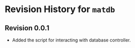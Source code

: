 # Revision History for `matdb`

## Revision 0.0.1

- Added the script for interacting with database controller.